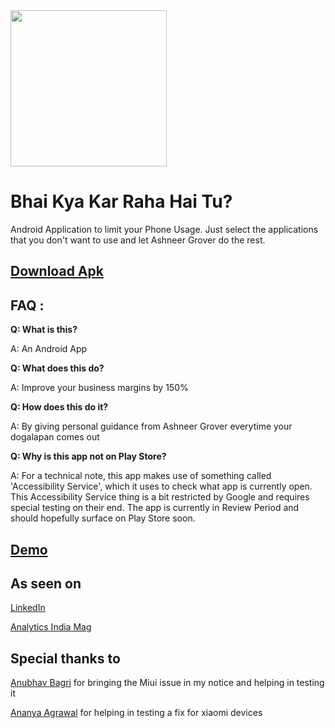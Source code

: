 <img src="https://github.com/oddlyspaced/bhaikyakarrahahaitu-android/raw/main/.assets/bhai_copped.png" width="250" height="250"/>

# Bhai Kya Kar Raha Hai Tu?
Android Application to limit your Phone Usage.
Just select the applications that you don't want to use and let Ashneer Grover do the rest.

## [Download Apk](https://github.com/oddlyspaced/bhaikyakarrahahaitu-android/raw/main/bkkrht.apk)

## FAQ :
**Q: What is this?**

A: An Android App

**Q: What does this do?**

A: Improve your business margins by 150%

**Q: How does this do it?**

A: By giving personal guidance from Ashneer Grover everytime your dogalapan comes out

**Q: Why is this app not on Play Store?**

A: For a technical note, this app makes use of something called 'Accessibility Service', which it uses to check what app is currently open. This Accessibility Service thing is a bit restricted by Google and requires special testing on their end. The app is currently in Review Period and should hopefully surface on Play Store soon.

## [Demo](https://drive.google.com/file/d/1FGDq34O93-yVtIRSgnKDKTXngPCvXhg0/view)

## As seen on
[LinkedIn](https://www.linkedin.com/posts/srivastavahardik_meme-android-application-activity-6909785353541279744-W4CX?utm_source=linkedin_share&utm_medium=member_desktop_web)

[Analytics India Mag](https://analyticsindiamag.com/arre-bhai-now-an-ashneer-grover-meme-app-to-reduce-your-screen-time/)

## Special thanks to
[Anubhav Bagri](https://github.com/anubhavbagri) for bringing the Miui issue in my notice and helping in testing it

[Ananya Agrawal](https://github.com/ananya0809) for helping in testing a fix for xiaomi devices
